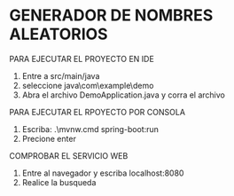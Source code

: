 # GENERADOR DE NOMBRES ALEATORIOS

PARA EJECUTAR EL PROYECTO EN IDE
1. Entre a src/main/java
2. seleccione java\com\example\demo
3. Abra el archivo DemoApplication.java y corra el archivo

PARA EJECUTAR EL RPOYECTO POR CONSOLA
1. Escriba: .\mvnw.cmd spring-boot:run
2. Precione enter

COMPROBAR EL SERVICIO WEB
1. Entre al navegador y escriba localhost:8080
2. Realice la busqueda
